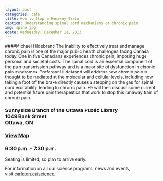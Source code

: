 ```yaml
---
layout: post
categories: cafe
title: How to Stop a Runaway Train
caption: Understanding spinal cord mechanisms of chronic pain
img: spine.jpg
edate: Wednesday, December 11, 2013
---
```

####Michael Hildebrand
The inability to effectively treat and manage chronic pain is one of the major public health challenges facing Canada today. One in five Canadians experiences chronic pain, imposing huge personal and societal costs. The spinal cord is an essential component of the pain transmission pathway and is a major site of dysfunction in chronic pain syndromes. Professor Hildebrand will address how chronic pain is thought to be mediated at the molecular and cellular levels, including how taking a foot off the brake directly causes a stepping on the gas for spinal cord excitability, leading to chronic pain. He will then discuss some current and potential future pain therapeutics that work to stop this runaway train of chronic pain.
<h3>Sunnyside Branch of the Ottawa Public Library&nbsp;<br />1049 Bank Street&nbsp;&nbsp;<br />Ottawa, ON&nbsp;</h3>
<h3><a href="http://goo.gl/maps/NUCcL" target="_blank">View Map</a></h3>
<h3>6:30 p.m. - 7:30 p.m.</h3>
<p>Seating is limited, so plan to arrive early.&nbsp;</p>
<p>For information on all our science programs, news and events, visit&nbsp;<a href="http://science.carleton.ca/">carleton.ca/science</a>.</p>